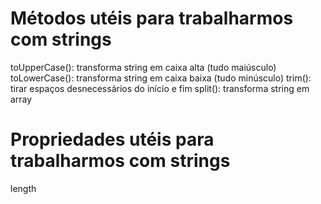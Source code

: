 # Métodos utéis para trabalharmos com strings
toUpperCase(): transforma string em caixa alta (tudo maiúsculo)
toLowerCase(): transforma string em caixa baixa (tudo minúsculo)
trim(): tirar espaços desnecessários do início e fim
split(): transforma string em array

# Propriedades utéis para trabalharmos com strings
length
